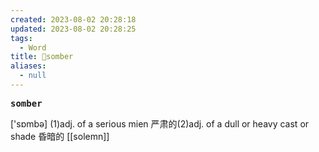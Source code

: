 ```yaml
---
created: 2023-08-02 20:28:18
updated: 2023-08-02 20:28:25
tags:
  - Word
title: 📖somber
aliases:
  - null
---
```


<pre><strong>somber</strong></pre>
['sɒmbə]
(1)adj. of a serious mien 严肃的(2)adj. of a dull or heavy cast or shade 昏暗的
[[solemn]]
